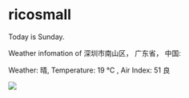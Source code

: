 # ricosmall

Today is Sunday.

Weather infomation of 深圳市南山区， 广东省， 中国: 

Weather: 晴, Temperature: 19 ℃ , Air Index: 51 良

<img src="https://github-readme-stats.vercel.app/api?username=ricosmall&show_icons=true" />
